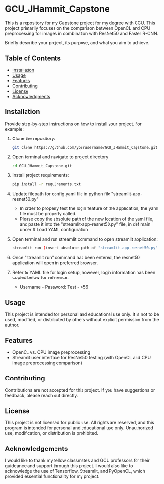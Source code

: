 # GCU_JHammit_Capstone
This is a repository for my Capstone project for my degree with GCU. This project primarily focuses on the comparison between OpenCL and CPU preprocessing for images in combination with ResNet50 and Faster R-CNN.

Briefly describe your project, its purpose, and what you aim to achieve. 

## Table of Contents

- [Installation](#installation)
- [Usage](#usage)
- [Features](#features)
- [Contributing](#contributing)
- [License](#license)
- [Acknowledgments](#acknowledgments)

## Installation

Provide step-by-step instructions on how to install your project. For example:

1. Clone the repository:
   ```bash
   git clone https://github.com/yourusername/GCU_JHammit_Capstone.git

2. Open terminal and navigate to project directory:
    ```bash
   cd GCU_JHammit_Capstone.git

3. Install project requirements:
    ```bash
   pip install -r requirements.txt

4. Update filepath for config.yaml file in python file "streamlit-app-resnet50.py"
   - In order to properly test the login feature of the application, the yaml file must be properly called.
   - Please copy the absolute path of the new location of the yaml file, and paste it into the "streamlit-app-resnet50.py" file, in def main under # Load YAML configuration

5. Open terminal and run streamlit command to open streamlit application:
   ```bash
   streamlit run (insert absolute path of "streamlit-app-resnet50.py" here)

6. Once "streamlit run" command has been entered, the resnet50 application will open in preferred browser.

7. Refer to YAML file for login setup, however, login information has been copied below for reference:
   - Username - Password: Test - 456
  

## Usage

This project is intended for personal and educational use only. It is not to be used, modified, or distributed by others without explicit permission from the author.


## Features
- OpenCL vs. CPU image preprocessing
- Streamlit user interface for ResNet50 testing (with OpenCL and CPU image preprocessing comparison)


## Contributing

Contributions are not accepted for this project. If you have suggestions or feedback, please reach out directly.


## License

This project is not licensed for public use. All rights are reserved, and this program is intended for personal and educational use only. Unauthorized use, modification, or distribution is prohibited.


## Acknowledgements

I would like to thank my fellow classmates and GCU professors for their guideance and support through this project.
I would also like to acknowledge the use of Tensorflow, Streamlit, and PyOpenCL, which provided essential functionality for my project.

